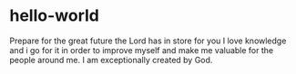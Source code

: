 # hello-world
Prepare for the great future the Lord has in store for you
I love knowledge and i go for it in order to improve myself and make me valuable for the people around me.
I am exceptionally created by God.
